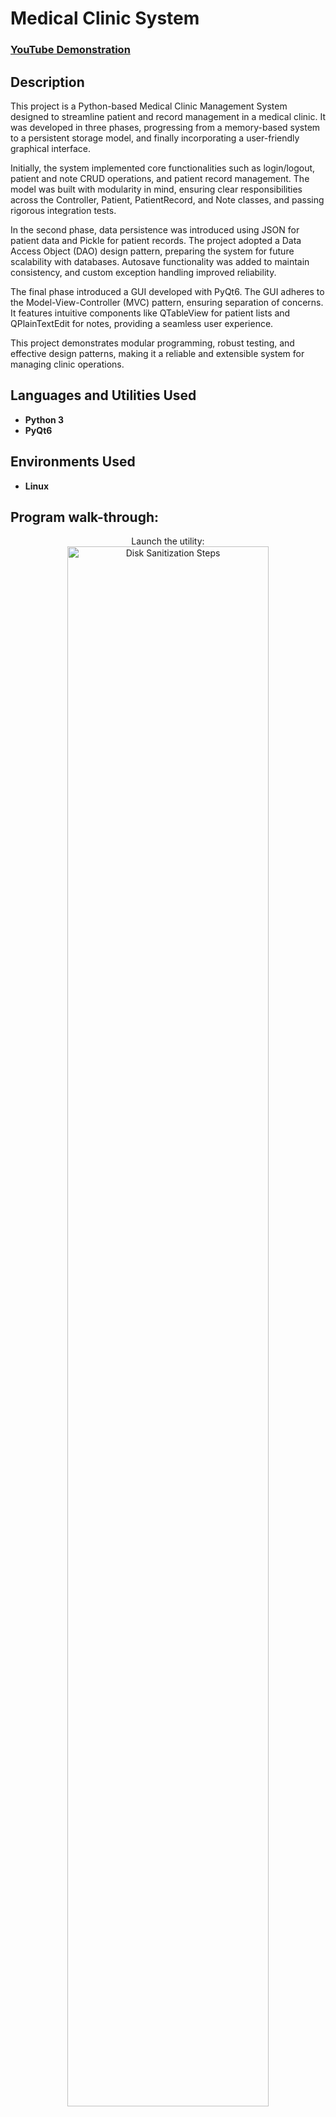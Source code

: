 <h1>Medical Clinic System</h1>

 ### [YouTube Demonstration](https://youtu.be/7eJexJVCqJo)

<h2>Description</h2>
This project is a Python-based Medical Clinic Management System designed to streamline patient and record management in a medical clinic. It was developed in three phases, progressing from a memory-based system to a persistent storage model, and finally incorporating a user-friendly graphical interface.

Initially, the system implemented core functionalities such as login/logout, patient and note CRUD operations, and patient record management. The model was built with modularity in mind, ensuring clear responsibilities across the Controller, Patient, PatientRecord, and Note classes, and passing rigorous integration tests.

In the second phase, data persistence was introduced using JSON for patient data and Pickle for patient records. The project adopted a Data Access Object (DAO) design pattern, preparing the system for future scalability with databases. Autosave functionality was added to maintain consistency, and custom exception handling improved reliability.

The final phase introduced a GUI developed with PyQt6. The GUI adheres to the Model-View-Controller (MVC) pattern, ensuring separation of concerns. It features intuitive components like QTableView for patient lists and QPlainTextEdit for notes, providing a seamless user experience.

This project demonstrates modular programming, robust testing, and effective design patterns, making it a reliable and extensible system for managing clinic operations.
<br />


<h2>Languages and Utilities Used</h2>

- <b>Python 3</b> 
- <b>PyQt6</b>

<h2>Environments Used </h2>

- <b>Linux</b> 

<h2>Program walk-through:</h2>

<p align="center">
Launch the utility: <br/>
<img src="https://i.imgur.com/62TgaWL.png" height="80%" width="80%" alt="Disk Sanitization Steps"/>
<br />
<br />
Select the disk:  <br/>
<img src="https://i.imgur.com/tcTyMUE.png" height="80%" width="80%" alt="Disk Sanitization Steps"/>
<br />
<br />
Enter the number of passes: <br/>
<img src="https://i.imgur.com/nCIbXbg.png" height="80%" width="80%" alt="Disk Sanitization Steps"/>
<br />
<br />
Confirm your selection:  <br/>
<img src="https://i.imgur.com/cdFHBiU.png" height="80%" width="80%" alt="Disk Sanitization Steps"/>
<br />
<br />
Wait for process to complete (may take some time):  <br/>
<img src="https://i.imgur.com/JL945Ga.png" height="80%" width="80%" alt="Disk Sanitization Steps"/>
<br />
<br />
Sanitization complete:  <br/>
<img src="https://i.imgur.com/K71yaM2.png" height="80%" width="80%" alt="Disk Sanitization Steps"/>
<br />
<br />
Observe the wiped disk:  <br/>
<img src="https://i.imgur.com/AeZkvFQ.png" height="80%" width="80%" alt="Disk Sanitization Steps"/>
</p>

<!--
 ```diff
- text in red
+ text in green
! text in orange
# text in gray
@@ text in purple (and bold)@@
```
--!>
